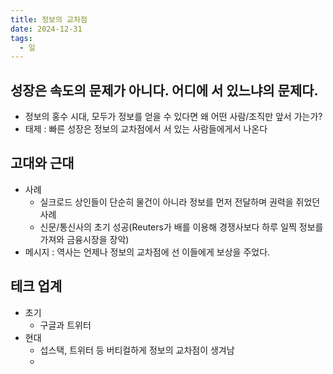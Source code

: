 ```yaml
---
title: 정보의 교차점
date: 2024-12-31
tags:
  - 일
---
```

## 성장은 속도의 문제가 아니다. 어디에 서 있느냐의 문제다.
- 정보의 홍수 시대, 모두가 정보를 얻을 수 있다면 왜 어떤 사람/조직만 앞서 가는가?
- 태제 : 빠른 성장은 정보의 교차점에서 서 있는 사람들에게서 나온다
## 고대와 근대
- 사례
	- 실크로드 상인들이 단순히 물건이 아니라 정보를 먼저 전달하며 권력을 쥐었던 사례
	- 신문/통신사의 초기 성공(Reuters가 배를 이용해 경쟁사보다 하루 일찍 정보를 가져와 금융시장을 장악)
- 메시지 : 역사는 언제나 정보의 교차점에 선 이들에게 보상을 주었다.
## 테크 업계
- 초기
	- 구글과 트위터
- 현대
	- 섭스택, 트위터 등 버티컬하게 정보의 교차점이 생겨남
	- 
